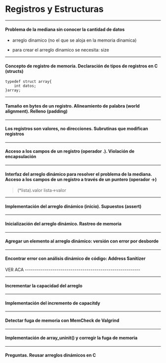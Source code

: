 # Registros y Estructuras

***
#### Problema de la mediana sin conocer la cantidad de datos
- arreglo dinamico (no el que se aloja en la memoria dinamica)
 
- para crear el arreglo dinamico se necesita:
size
***
#### Concepto de registro de memoria. Declaración de tipos de registros en C (structs)
~~~
typedef struct array{
    int datos;
}array;
~~~

***
#### Tamaño en bytes de un registro. Alineamiento de palabra (world alignment). Relleno (padding)

 
***
#### Los registros son valores, no direcciones. Subrutinas que modifican registros

 
***
#### Acceso a los campos de un registro (operador .). Violación de encapsulación

 
***
#### Interfaz del arreglo dinámico para resolver el problema de la mediana. Acceso a los campos de un registro a través de un puntero (operador ->)
>(*lista).valor
lista->valor
 
***
#### Implementación del arreglo dinámico (inicio). Supuestos (assert)

 
***
#### Inicialización del arreglo dinámico. Rastreo de memoria

 
***
#### Agregar un elemento al arreglo dinámico: versión con error por desborde

 
***
#### Encontrar error con análisis dinámico de código: Address Sanitizer
VER ACA ----------------------------------------------------------
 
***
#### Incrementar la capacidad del arreglo

 
***
#### Implementación del incremento de capacitdy

 
***
#### Detectar fuga de memoria con MemCheck de Valgrind

 
***
#### Implementación de array_uninit() y corregir la fuga de memoria

 
***
#### Preguntas. Reusar arreglos dinámicos en C
